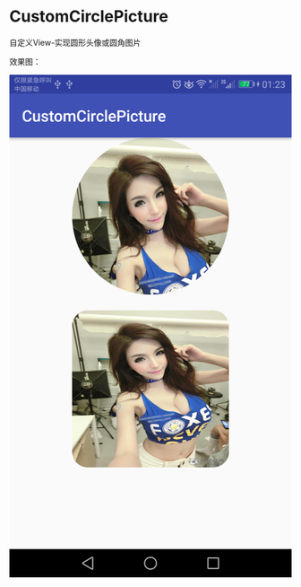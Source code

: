 # CustomCirclePicture
自定义View-实现圆形头像或圆角图片

效果图：

![](https://github.com/Rothschild759613677/CustomCirclePicture/raw/master/screenshots/circle-icon-1.png)
